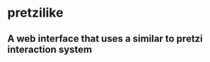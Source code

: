 # pretzilike
## A web interface that uses a similar to pretzi interaction system

[URL here]: https://sukalas.github.io/pretzilike/index.html

[link text itself]: http://www.reddit.com
